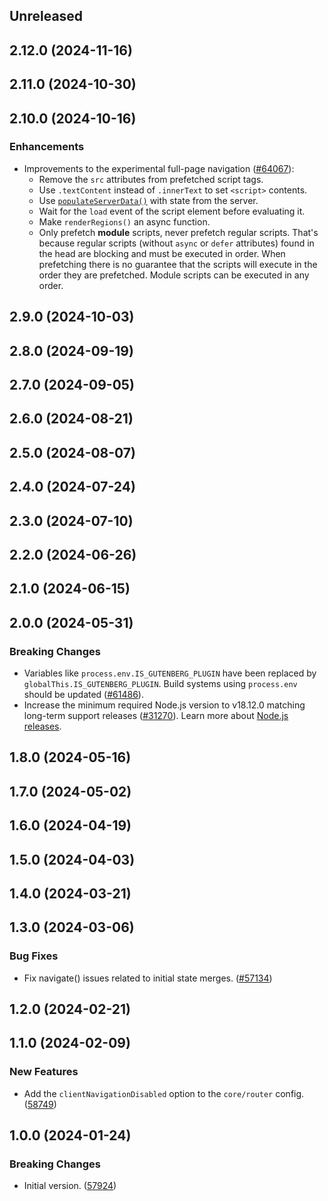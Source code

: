 <!-- Learn how to maintain this file at https://github.com/WordPress/gutenberg/tree/HEAD/packages#maintaining-changelogs. -->

## Unreleased

## 2.12.0 (2024-11-16)

## 2.11.0 (2024-10-30)

## 2.10.0 (2024-10-16)

### Enhancements

-   Improvements to the experimental full-page navigation ([#64067](https://github.com/WordPress/gutenberg/pull/64067)):
    -   Remove the `src` attributes from prefetched script tags.
    -   Use `.textContent` instead of `.innerText` to set `<script>` contents.
    -   Use [`populateServerData()`](https://github.com/WordPress/gutenberg/blob/9671329c386d2b743f14ef314823fbf915366ebd/packages/interactivity/src/store.ts#L269) with state from the server.
    -   Wait for the `load` event of the script element before evaluating it.
    -   Make `renderRegions()` an async function.
    -   Only prefetch **module** scripts, never prefetch regular scripts. That's because regular scripts (without `async` or `defer` attributes) found in the head are blocking and must be executed in order. When prefetching there is no guarantee that the scripts will execute in the order they are prefetched. Module scripts can be executed in any order.

## 2.9.0 (2024-10-03)

## 2.8.0 (2024-09-19)

## 2.7.0 (2024-09-05)

## 2.6.0 (2024-08-21)

## 2.5.0 (2024-08-07)

## 2.4.0 (2024-07-24)

## 2.3.0 (2024-07-10)

## 2.2.0 (2024-06-26)

## 2.1.0 (2024-06-15)

## 2.0.0 (2024-05-31)

### Breaking Changes

-   Variables like `process.env.IS_GUTENBERG_PLUGIN` have been replaced by `globalThis.IS_GUTENBERG_PLUGIN`. Build systems using `process.env` should be updated ([#61486](https://github.com/WordPress/gutenberg/pull/61486)).
-   Increase the minimum required Node.js version to v18.12.0 matching long-term support releases ([#31270](https://github.com/WordPress/gutenberg/pull/61930)). Learn more about [Node.js releases](https://nodejs.org/en/about/previous-releases).

## 1.8.0 (2024-05-16)

## 1.7.0 (2024-05-02)

## 1.6.0 (2024-04-19)

## 1.5.0 (2024-04-03)

## 1.4.0 (2024-03-21)

## 1.3.0 (2024-03-06)

### Bug Fixes

-   Fix navigate() issues related to initial state merges. ([#57134](https://github.com/WordPress/gutenberg/pull/57134))

## 1.2.0 (2024-02-21)

## 1.1.0 (2024-02-09)

### New Features

-   Add the `clientNavigationDisabled` option to the `core/router` config. ([58749](https://github.com/WordPress/gutenberg/pull/58749))

## 1.0.0 (2024-01-24)

### Breaking Changes

-   Initial version. ([57924](https://github.com/WordPress/gutenberg/pull/57924))

